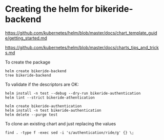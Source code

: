 # Creating the helm for bikeride-backend

https://github.com/kubernetes/helm/blob/master/docs/chart_template_guide/getting_started.md

https://github.com/kubernetes/helm/blob/master/docs/charts_tips_and_tricks.md


To create the package
```
helm create bikeride-backend
tree bikeride-backend
```

To validate if the descriptors are OK:

```
helm install -n test --debug --dry-run bikeride-authentication
helm lint --strict bikeride-athentication
```


```
helm create bikeride-authentication
helm install -n test bikeride-authentication
helm delete --purge test
```

To clone an existing chart and just replacing the values
```
find . -type f -exec sed -i 's/authentication/ride/g' {} \;
```
